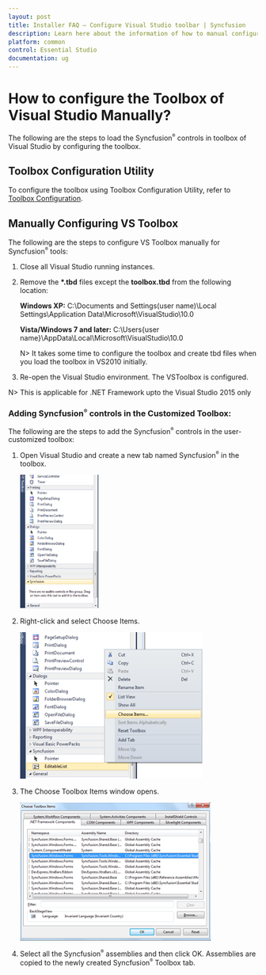 ```yaml
---
layout: post
title: Installer FAQ – Configure Visual Studio toolbar | Syncfusion
description: Learn here about the information of how to manual configuration of Syncfusion controls in Visual Studio and more details.
platform: common
control: Essential Studio
documentation: ug
---
```


# How to configure the Toolbox of Visual Studio Manually?

The following are the steps to load the Syncfusion<sup style="font-size:70%">&reg;</sup> controls in toolbox of Visual Studio by configuring the toolbox.

## Toolbox Configuration Utility

To configure the toolbox using Toolbox Configuration Utility, refer to [Toolbox Configuration](/common/essential-studio/utilities#toolbox-configuration).

## Manually Configuring VS Toolbox

The following are the steps to configure VS Toolbox manually for Syncfusion<sup style="font-size:70%">&reg;</sup> tools:

1. Close all Visual Studio running instances.
2. Remove the <b>*.tbd</b> files except the <b>toolbox.tbd</b> from the following location:

   **Windows XP:**
   C:\Documents and Settings\(user name)\Local Settings\Application Data\Microsoft\VisualStudio\10.0

   **Vista/Windows 7 and later:**
   C:\Users\{user name}\AppData\Local\Microsoft\VisualStudio\10.0

   N> It takes some time to configure the toolbox and create tbd files when you load the toolbox in VS2010 initially.

3. Re-open the Visual Studio environment. The VSToolbox is configured.

N> This is applicable for .NET Framework upto the Visual Studio 2015 only

### Adding Syncfusion<sup style="font-size:70%">&reg;</sup> controls in the Customized Toolbox:

The following are the steps to add the Syncfusion<sup style="font-size:70%">&reg;</sup> controls in the user-customized toolbox:

1. Open Visual Studio and create a new tab named Syncfusion<sup style="font-size:70%">&reg;</sup> in the toolbox.

   ![Create tab](Manually-Configuring-VS-Toolbox_images/Manually-Configuring-VS-Toolbox_img2.png)

2. Right-click and select Choose Items.

   ![Choose assemblies](Manually-Configuring-VS-Toolbox_images/Manually-Configuring-VS-Toolbox_img3.png)

3. The Choose Toolbox Items window opens.

   ![Choose Toolbox Items window](Manually-Configuring-VS-Toolbox_images/Manually-Configuring-VS-Toolbox_img4.png)

4. Select all the Syncfusion<sup style="font-size:70%">&reg;</sup> assemblies and then click OK. Assemblies are copied to the newly created Syncfusion<sup style="font-size:70%">&reg;</sup> Toolbox tab. 
